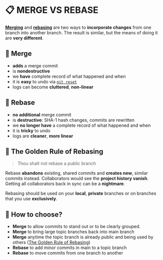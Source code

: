 # 📋 MERGE VS REBASE

[**Merging**](../commands/GIT-MERGE.md) and [**rebasing**](../commands/GIT-REBASE.md) are two ways to **incorporate changes** from one branch into another branch. The result is similar, but the means of doing it are **very different**.

## 📌 Merge

- **adds** a merge commit
- is **nondestructive**
- we **have** complete record of what happened and when
- it is **easy** to undo via [`git reset`](../commands/GIT-RESET.md)
- logs can become **cluttered**, **non-linear**

## 📌 Rebase

- **no additional** merge commit
- is **destructive**: SHA-1 hash changes, commits are rewritten
- we **no longer have** a complete record of what happened and when
- it is **tricky** to undo
- logs are **cleaner**, **more linear**

## 📌 The Golden Rule of Rebasing

> Thou shalt not rebase a public branch

Rebase **abandons** existing, shared commits and **creates new**, similar commits instead. Collaborators would see the **project history vanish**. Getting all collaborators back in sync can be a **nightmare**.

Rebasing should be used on your **local**, **private** branches or on branches that you use **exclusively**.

## 📌 How to choose?

- **Merge** to allow commits to stand out or to be clearly grouped.
- **Merge** to bring large topic branches back into main branch
- **Merge** anytime the topic branch is already public and being used by others ([The Golden Rule of Rebasing](#-the-golden-rule-of-rebasing))
- **Rebase** to add minor commits in main to a topic branch
- **Rebase** to move commits from one branch to another